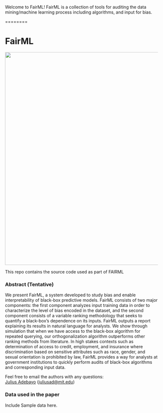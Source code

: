 Welcome to FairML! FairML is a collection of tools for auditing the data mining/machine learning process including algorithms, and input for bias. 

========

FairML
=====================

<img src="https://raw.githubusercontent.com/adebayoj/FairML/master/logo2.png" width="700">

This repo contains the source code used as part of FAIRML




### Abstract (Tentative)

We present FairML, a system developed to study
bias and enable interpretability of black-box predictive
models. FairML consists of two major
components: the first component analyzes input
training data in order to characterize the level of
bias encoded in the dataset, and the second component
consists of a variable ranking methodology
that seeks to quantify a black-box’s dependence
on its inputs. FairML outputs a report explaining
its results in natural language for analysts.
We show through simulation that when we
have access to the black-box algorithm for repeated
querying, our orthogonalization algorithm
outperforms other ranking methods from literature.
In high stakes contexts such as determination
of access to credit, employment, and insurance
where discrimination based on sensitive attributes
such as race, gender, and sexual orientation
is prohibited by law, FairML provides a way
for analysts at government institutions to quickly
perform audits of black-box algorithms and corresponding
input data.

Feel free to email the authors with any questions:  
[Julius Adebayo](http://mlg.eng.cam.ac.uk/Lloyd/) (juliusad@mit.edu)   


### Data used in the paper

Include Sample data here. 


